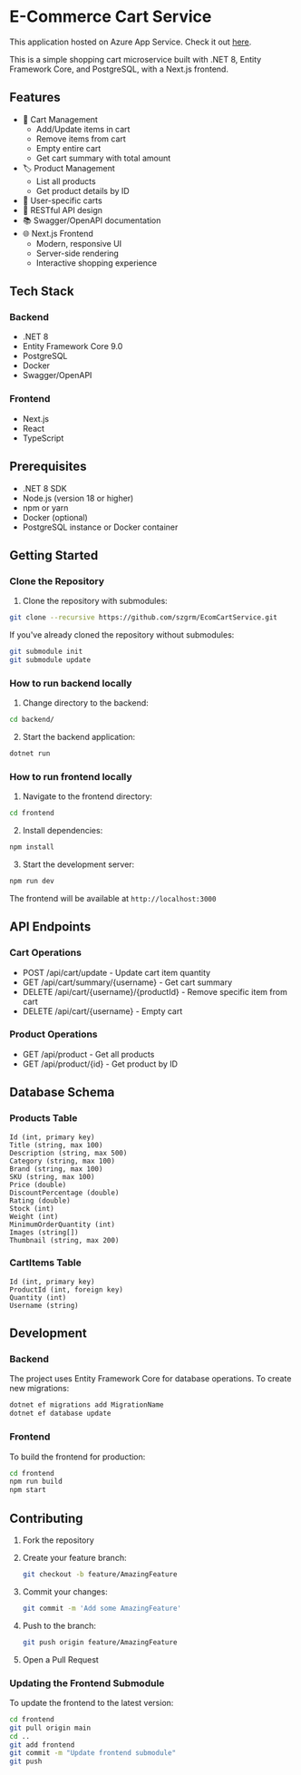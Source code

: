 # E-Commerce Cart Service

This application hosted on Azure App Service. Check it out [here](https://ecomcartservice-gqhxgngjdkedghd3.germanywestcentral-01.azurewebsites.net/swagger/index.html).

This is a simple shopping cart microservice built with .NET 8, Entity Framework Core, and PostgreSQL, with a Next.js frontend.

## Features

- 🛒 Cart Management
  - Add/Update items in cart
  - Remove items from cart
  - Empty entire cart
  - Get cart summary with total amount
- 🏷️ Product Management
  - List all products
  - Get product details by ID
- 🔐 User-specific carts
- 🎯 RESTful API design
- 📚 Swagger/OpenAPI documentation
- 🌐 Next.js Frontend
  - Modern, responsive UI
  - Server-side rendering
  - Interactive shopping experience

## Tech Stack

### Backend
- .NET 8
- Entity Framework Core 9.0
- PostgreSQL
- Docker
- Swagger/OpenAPI

### Frontend
- Next.js
- React
- TypeScript

## Prerequisites

- .NET 8 SDK
- Node.js (version 18 or higher)
- npm or yarn
- Docker (optional)
- PostgreSQL instance or Docker container

## Getting Started

### Clone the Repository

1. Clone the repository with submodules:
```bash
git clone --recursive https://github.com/szgrm/EcomCartService.git
```

If you've already cloned the repository without submodules:
```bash
git submodule init
git submodule update
```

### How to run backend locally

1. Change directory to the backend:
```bash
cd backend/
```

2. Start the backend application:
```bash
dotnet run
```

### How to run frontend locally

1. Navigate to the frontend directory:
```bash
cd frontend
```

2. Install dependencies:
```bash
npm install
```

3. Start the development server:
```bash
npm run dev
```

The frontend will be available at `http://localhost:3000`

## API Endpoints

### Cart Operations

- POST /api/cart/update - Update cart item quantity
- GET /api/cart/summary/{username} - Get cart summary
- DELETE /api/cart/{username}/{productId} - Remove specific item from cart
- DELETE /api/cart/{username} - Empty cart

### Product Operations

- GET /api/product - Get all products
- GET /api/product/{id} - Get product by ID

## Database Schema

### Products Table
```
Id (int, primary key)
Title (string, max 100)
Description (string, max 500)
Category (string, max 100)
Brand (string, max 100)
SKU (string, max 100)
Price (double)
DiscountPercentage (double)
Rating (double)
Stock (int)
Weight (int)
MinimumOrderQuantity (int)
Images (string[])
Thumbnail (string, max 200)
```

### CartItems Table
```
Id (int, primary key)
ProductId (int, foreign key)
Quantity (int)
Username (string)
```

## Development

### Backend
The project uses Entity Framework Core for database operations. To create new migrations:

```bash
dotnet ef migrations add MigrationName
dotnet ef database update
```

### Frontend
To build the frontend for production:
```bash
cd frontend
npm run build
npm start
```

## Contributing

1. Fork the repository
2. Create your feature branch:
    ```bash
    git checkout -b feature/AmazingFeature
    ```

3. Commit your changes:
    ```bash
    git commit -m 'Add some AmazingFeature'
    ```

4. Push to the branch:
    ```bash
    git push origin feature/AmazingFeature
    ```

5. Open a Pull Request

### Updating the Frontend Submodule

To update the frontend to the latest version:
```bash
cd frontend
git pull origin main
cd ..
git add frontend
git commit -m "Update frontend submodule"
git push
```
